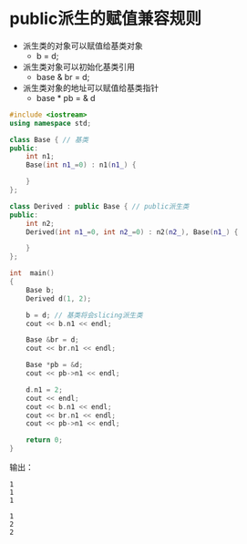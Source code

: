 # public派生的赋值兼容规则
  - 派生类的对象可以赋值给基类对象
    - b = d;
  - 派生类对象可以初始化基类引用
    - base & br = d;
  - 派生类对象的地址可以赋值给基类指针
    - base * pb = & d
```c++
#include <iostream>
using namespace std;

class Base { // 基类
public:
    int n1;
    Base(int n1_=0) : n1(n1_) {

    }
};

class Derived : public Base { // public派生类
public:
    int n2;
    Derived(int n1_=0, int n2_=0) : n2(n2_), Base(n1_) {

    }
};

int  main()
{
    Base b;
    Derived d(1, 2);

    b = d; // 基类将会slicing派生类
    cout << b.n1 << endl;

    Base &br = d;
    cout << br.n1 << endl;

    Base *pb = &d;
    cout << pb->n1 << endl;

    d.n1 = 2;
    cout << endl;
    cout << b.n1 << endl;
    cout << br.n1 << endl;
    cout << pb->n1 << endl;

    return 0;
}

```
输出：
```
1
1
1

1
2
2
```
